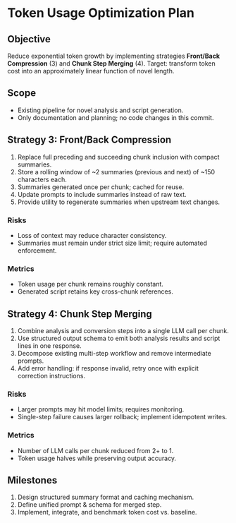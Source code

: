 # Token Usage Optimization Plan

## Objective

Reduce exponential token growth by implementing strategies **Front/Back Compression** (3) and **Chunk Step Merging** (4). Target: transform token cost into an approximately linear function of novel length.

## Scope

- Existing pipeline for novel analysis and script generation.
- Only documentation and planning; no code changes in this commit.

## Strategy 3: Front/Back Compression

1. Replace full preceding and succeeding chunk inclusion with compact summaries.
2. Store a rolling window of ~2 summaries (previous and next) of ~150 characters each.
3. Summaries generated once per chunk; cached for reuse.
4. Update prompts to include summaries instead of raw text.
5. Provide utility to regenerate summaries when upstream text changes.

### Risks

- Loss of context may reduce character consistency.
- Summaries must remain under strict size limit; require automated enforcement.

### Metrics

- Token usage per chunk remains roughly constant.
- Generated script retains key cross-chunk references.

## Strategy 4: Chunk Step Merging

1. Combine analysis and conversion steps into a single LLM call per chunk.
2. Use structured output schema to emit both analysis results and script lines in one response.
3. Decompose existing multi-step workflow and remove intermediate prompts.
4. Add error handling: if response invalid, retry once with explicit correction instructions.

### Risks

- Larger prompts may hit model limits; requires monitoring.
- Single-step failure causes larger rollback; implement idempotent writes.

### Metrics

- Number of LLM calls per chunk reduced from 2+ to 1.
- Token usage halves while preserving output accuracy.

## Milestones

1. Design structured summary format and caching mechanism.
2. Define unified prompt & schema for merged step.
3. Implement, integrate, and benchmark token cost vs. baseline.
